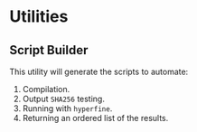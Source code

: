 # Utilities

## Script Builder

This utility will generate the scripts to automate:
1. Compilation.
2. Output `SHA256` testing.
3. Running with `hyperfine`.
4. Returning an ordered list of the results.
